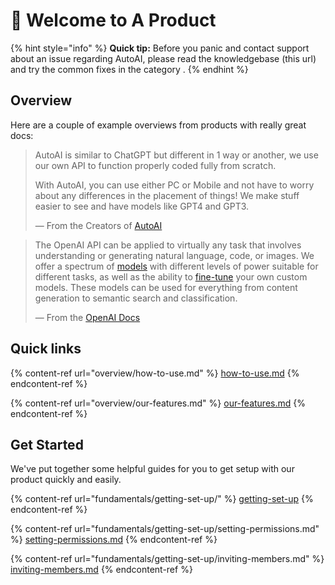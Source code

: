 # 👋 Welcome to A Product

{% hint style="info" %}
**Quick tip:** Before you panic and contact support about an issue regarding AutoAI, please read the knowledgebase (this url) and try the common fixes in the category .
{% endhint %}

## Overview

Here are a couple of example overviews from products with really great docs:

> AutoAI is similar to ChatGPT but different in 1 way or another, we use our own API to function properly coded fully from scratch.
>
>
>
> With AutoAI, you can use either PC or Mobile and not have to worry about any differences in the placement of things! We make stuff easier to see and have models like GPT4 and GPT3.
>
> — From the Creators of [AutoAI](https://use.autoai.site)

> The OpenAI API can be applied to virtually any task that involves understanding or generating natural language, code, or images. We offer a spectrum of [models](https://platform.openai.com/docs/models) with different levels of power suitable for different tasks, as well as the ability to [fine-tune](https://platform.openai.com/docs/guides/fine-tuning) your own custom models. These models can be used for everything from content generation to semantic search and classification.
>
> — From the [OpenAI Docs](https://platform.openai.com/docs/introduction/key-concepts)

## Quick links

{% content-ref url="overview/how-to-use.md" %}
[how-to-use.md](overview/how-to-use.md)
{% endcontent-ref %}

{% content-ref url="overview/our-features.md" %}
[our-features.md](overview/our-features.md)
{% endcontent-ref %}

## Get Started

We've put together some helpful guides for you to get setup with our product quickly and easily.

{% content-ref url="fundamentals/getting-set-up/" %}
[getting-set-up](fundamentals/getting-set-up/)
{% endcontent-ref %}

{% content-ref url="fundamentals/getting-set-up/setting-permissions.md" %}
[setting-permissions.md](fundamentals/getting-set-up/setting-permissions.md)
{% endcontent-ref %}

{% content-ref url="fundamentals/getting-set-up/inviting-members.md" %}
[inviting-members.md](fundamentals/getting-set-up/inviting-members.md)
{% endcontent-ref %}
